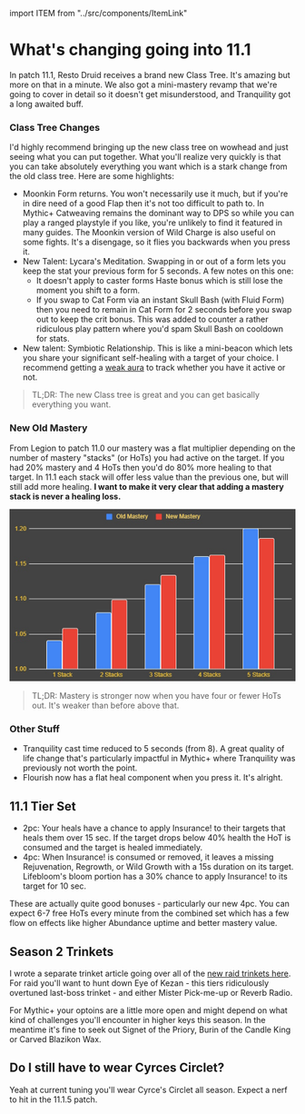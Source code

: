 import ITEM from "../src/components/ItemLink"

# What's changing going into 11.1

In patch 11.1, Resto Druid receives a brand new Class Tree. It's amazing but more on that in a minute. We also got a mini-mastery revamp that we're going to cover in detail so it doesn't get misunderstood, and <WH>Tranquility</WH> got a long awaited buff. 

### Class Tree Changes

I'd highly recommend bringing up the new class tree on wowhead and just seeing what you can put together. What you'll realize very quickly is that you can take absolutely everything you want which is a stark change from the old class tree. Here are some highlights:
- <WH>Moonkin Form</WH> returns. You won't necessarily use it much, but if you're in dire need of a good Flap then it's not too difficult to path to. In Mythic+ Catweaving remains the dominant way to DPS so while you can play a ranged playstyle if you like, you're unlikely to find it featured in many guides. The Moonkin version of <WH>Wild Charge</WH> is also useful on some fights. It's a disengage, so it flies you backwards when you press it.
- New Talent: <WH>Lycara's Meditation</WH>. Swapping in or out of a form lets you keep the stat your previous form for 5 seconds. A few notes on this one:
    - It doesn't apply to caster forms Haste bonus which is still lose the moment you shift to a form.
    - If you swap to <WH>Cat Form</WH> via an instant <WH>Skull Bash</WH> (with <WH>Fluid Form</WH>) then you need to remain in <WH>Cat Form</WH> for 2 seconds before you swap out to keep the crit bonus. This was added to counter a rather ridiculous play pattern where you'd spam <WH>Skull Bash</WH> on cooldown for stats.
- New talent: <WH>Symbiotic Relationship</WH>. This is like a mini-beacon which lets you share your significant self-healing with a target of your choice. I recommend getting a [weak aura](https://wago.io/qGDJdVRrk) to track whether you have it active or not.

> TL;DR: The new Class tree is great and you can get basically everything you want.

### New Old Mastery

From Legion to patch 11.0 our mastery was a flat multiplier depending on the number of mastery "stacks" (or HoTs) you had active on the target. If you had 20% mastery and 4 HoTs then you'd do 80% more healing to that target. In 11.1 each stack will offer less value than the previous one, but will still add more healing. **I want to make it very clear that adding a mastery stack is never a healing loss.**

![Mastery Chart](./images/MasteryRevamp.jpg)

> TL;DR: Mastery is stronger now when you have four or fewer HoTs out. It's weaker than before above that.


### Other Stuff
- <WH>Tranquility</WH> cast time reduced to 5 seconds (from 8). A great quality of life change that's particularly impactful in Mythic+ where <WH>Tranquility</WH> was previously not worth the point.
- <WH>Flourish</WH> now has a flat heal component when you press it. It's alright. 

## 11.1 Tier Set

- 2pc: Your heals have a chance to apply <WH>Insurance</WH>! to their targets that heals them over 15 sec. If the target drops below 40% health the HoT is consumed and the target is healed immediately.
- 4pc: When <WH>Insurance</WH>! is consumed or removed, it leaves a missing <WH>Rejuvenation</WH>, <WH>Regrowth</WH>, or <WH>Wild Growth</WH> with a 15s duration on its target. <WH>Lifebloom</WH>'s bloom portion has a 30% chance to apply <WH>Insurance</WH>! to its target for 10 sec. 

These are actually quite good bonuses - particularly our new 4pc. You can expect 6-7 free HoTs every minute from the combined set which has a few flow on effects like higher <WH>Abundance</WH> uptime and better mastery value. 


## Season 2 Trinkets

I wrote a separate trinket article going over all of the [new raid trinkets here](https://questionablyepic.com/blog/season-two-raid-trinkets/). For raid you'll want to hunt down <ITEM>Eye of Kezan</ITEM> - this tiers ridiculously overtuned last-boss trinket - and either <ITEM>Mister Pick-me-up</ITEM> or <ITEM>Reverb Radio</ITEM>. 

For Mythic+ your optoins are a little more open and might depend on what kind of challenges you'll encounter in higher keys this season. In the meantime it's fine to seek out <ITEM>Signet of the Priory</ITEM>, <ITEM>Burin of the Candle King</ITEM> or <ITEM>Carved Blazikon Wax</ITEM>.

## Do I still have to wear Cyrces Circlet?

Yeah at current tuning you'll wear <ITEM>Cyrce's Circlet</ITEM> all season. Expect a nerf to hit in the 11.1.5 patch. 
